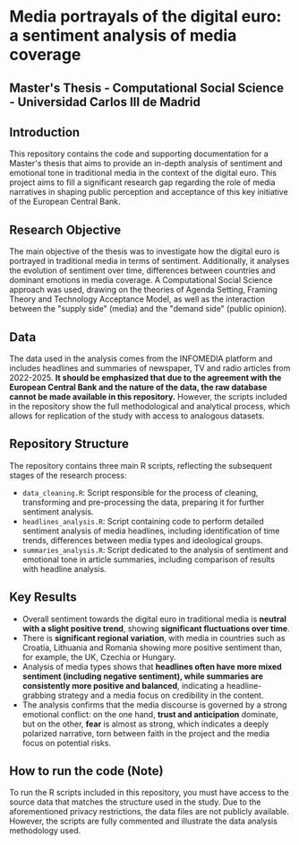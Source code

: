 # Media portrayals of the digital euro: a sentiment analysis of media coverage

## Master's Thesis - Computational Social Science - Universidad Carlos III de Madrid

## Introduction
This repository contains the code and supporting documentation for a Master's thesis that aims to provide an in-depth analysis of sentiment and emotional tone in traditional media in the context of the digital euro. This project aims to fill a significant research gap regarding the role of media narratives in shaping public perception and acceptance of this key initiative of the European Central Bank.

## Research Objective
The main objective of the thesis was to investigate how the digital euro is portrayed in traditional media in terms of sentiment. Additionally, it analyses the evolution of sentiment over time, differences between countries and dominant emotions in media coverage. A Computational Social Science approach was used, drawing on the theories of Agenda Setting, Framing Theory and Technology Acceptance Model, as well as the interaction between the "supply side" (media) and the "demand side" (public opinion).

## Data
The data used in the analysis comes from the INFOMEDIA platform and includes headlines and summaries of newspaper, TV and radio articles from 2022-2025. **It should be emphasized that due to the agreement with the European Central Bank and the nature of the data, the raw database cannot be made available in this repository.** However, the scripts included in the repository show the full methodological and analytical process, which allows for replication of the study with access to analogous datasets.

## Repository Structure
The repository contains three main R scripts, reflecting the subsequent stages of the research process:
* `data_cleaning.R`: Script responsible for the process of cleaning, transforming and pre-processing the data, preparing it for further sentiment analysis.
* `headlines_analysis.R`: Script containing code to perform detailed sentiment analysis of media headlines, including identification of time trends, differences between media types and ideological groups.
* `summaries_analysis.R`: Script dedicated to the analysis of sentiment and emotional tone in article summaries, including comparison of results with headline analysis.

## Key Results
* Overall sentiment towards the digital euro in traditional media is **neutral with a slight positive trend**, showing **significant fluctuations over time**.
* There is **significant regional variation**, with media in countries such as Croatia, Lithuania and Romania showing more positive sentiment than, for example, the UK, Czechia or Hungary.
* Analysis of media types shows that **headlines often have more mixed sentiment (including negative sentiment), while summaries are consistently more positive and balanced**, indicating a headline-grabbing strategy and a media focus on credibility in the content.
* The analysis confirms that the media discourse is governed by a strong emotional conflict: on the one hand, **trust and anticipation** dominate, but on the other, **fear** is almost as strong, which indicates a deeply polarized narrative, torn between faith in the project and the media focus on potential risks.

## How to run the code (Note)
To run the R scripts included in this repository, you must have access to the source data that matches the structure used in the study. Due to the aforementioned privacy restrictions, the data files are not publicly available. However, the scripts are fully commented and illustrate the data analysis methodology used.
